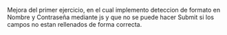 Mejora del primer ejercicio, en el cual implemento deteccion de formato en Nombre y Contraseña mediante js y que no se puede hacer Submit si los campos no estan rellenados de forma correcta.
